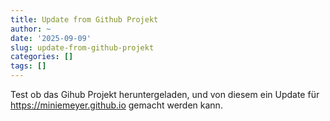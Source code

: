```yaml
---
title: Update from Github Projekt
author: ~
date: '2025-09-09'
slug: update-from-github-projekt
categories: []
tags: []
---
```

Test ob das Gihub Projekt heruntergeladen, und von diesem ein Update für https://miniemeyer.github.io gemacht werden kann.